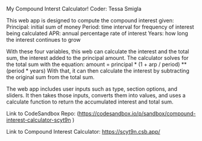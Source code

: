 My Compound Interst Calculator!
Coder: Tessa Smigla


This web app is designed to compute the compound interest given:
    Principal: initial sum of money 
    Period: time interval for frequency of interest being calculated
    APR: annual percentage rate of interest
    Years: how long the interest continues to grow

With these four variables, this web can calculate the interest and the total sum, the interest added to the principal amount. The calculator solves for the total sum with the equation: 
    amount = principal * (1 + arp / period) ** (period * years)
With that, it can then calculate the interest by subtracting the original sum from the total sum.

The web app includes user inputs such as type, section options, and sliders. It then takes those inputs, converts them into values, and uses a calculate function to return the accumulated interest and total sum.



Link to CodeSandbox Repo: (https://codesandbox.io/p/sandbox/compound-interest-calculator-scyt9n )

Link to Compound Interest Calculator: https://scyt9n.csb.app/